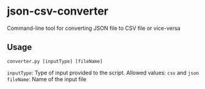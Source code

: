 # json-csv-converter

Command-line tool for converting JSON file to CSV file or vice-versa

## Usage
``
converter.py [inputType] [fileName]
``

`inputType`: Type of input provided to the script. Allowed values: `csv` and `json`  
`fileName`: Name of the input file
